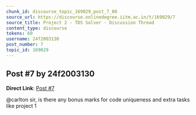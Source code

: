 ```yaml
---
chunk_id: discourse_topic_169029_post_7_00
source_url: https://discourse.onlinedegree.iitm.ac.in/t/169029/7
source_title: Project 2 - TDS Solver - Discussion Thread
content_type: discourse
tokens: 60
username: 24f2003130
post_number: 7
topic_id: 169029
---
```


## Post #7 by 24f2003130

**Direct Link**: [Post #7](https://discourse.onlinedegree.iitm.ac.in/t/169029/7)

@carlton sir, is there any bonus marks for code uniqueness and extra tasks like project 1
